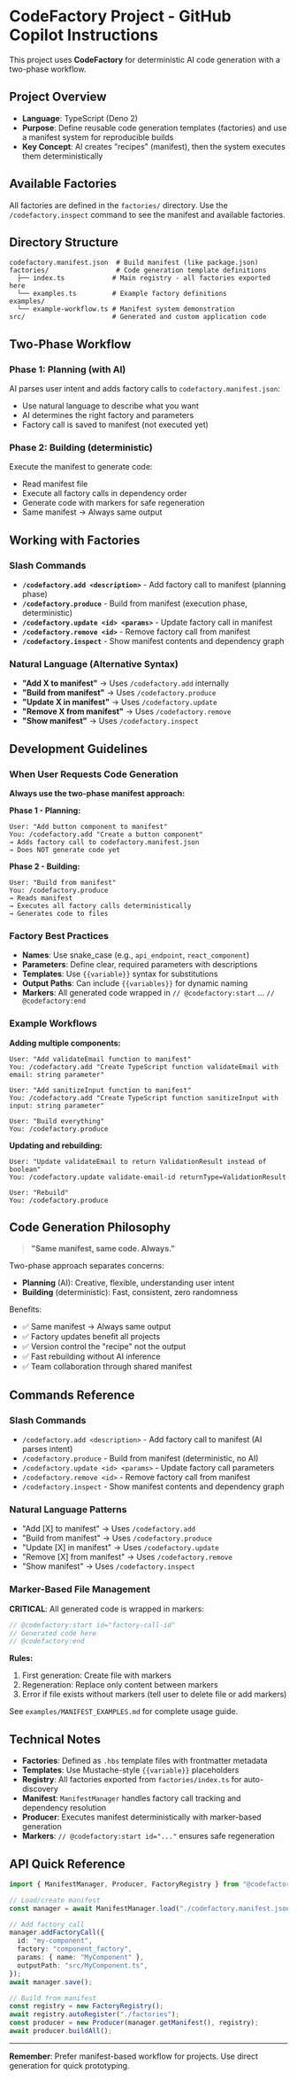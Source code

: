 # CodeFactory Project - GitHub Copilot Instructions

This project uses **CodeFactory** for deterministic AI code generation with a two-phase workflow.

## Project Overview

- **Language**: TypeScript (Deno 2)
- **Purpose**: Define reusable code generation templates (factories) and use a manifest system for reproducible builds
- **Key Concept**: AI creates "recipes" (manifest), then the system executes them deterministically

## Available Factories

All factories are defined in the `factories/` directory. Use the `/codefactory.inspect` command to see the manifest and available factories.

## Directory Structure

```
codefactory.manifest.json  # Build manifest (like package.json)
factories/                 # Code generation template definitions
  ├── index.ts            # Main registry - all factories exported here
  └── examples.ts         # Example factory definitions
examples/
  └── example-workflow.ts # Manifest system demonstration
src/                      # Generated and custom application code
```

## Two-Phase Workflow

### Phase 1: Planning (with AI)
AI parses user intent and adds factory calls to `codefactory.manifest.json`:
- Use natural language to describe what you want
- AI determines the right factory and parameters
- Factory call is saved to manifest (not executed yet)

### Phase 2: Building (deterministic)
Execute the manifest to generate code:
- Read manifest file
- Execute all factory calls in dependency order
- Generate code with markers for safe regeneration
- Same manifest → Always same output

## Working with Factories

### Slash Commands

- **`/codefactory.add <description>`** - Add factory call to manifest (planning phase)
- **`/codefactory.produce`** - Build from manifest (execution phase, deterministic)
- **`/codefactory.update <id> <params>`** - Update factory call in manifest
- **`/codefactory.remove <id>`** - Remove factory call from manifest
- **`/codefactory.inspect`** - Show manifest contents and dependency graph

### Natural Language (Alternative Syntax)

- **"Add X to manifest"** → Uses `/codefactory.add` internally
- **"Build from manifest"** → Uses `/codefactory.produce`
- **"Update X in manifest"** → Uses `/codefactory.update`
- **"Remove X from manifest"** → Uses `/codefactory.remove`
- **"Show manifest"** → Uses `/codefactory.inspect`

## Development Guidelines

### When User Requests Code Generation

**Always use the two-phase manifest approach:**

**Phase 1 - Planning:**
```
User: "Add button component to manifest"
You: /codefactory.add "Create a button component"
→ Adds factory call to codefactory.manifest.json
→ Does NOT generate code yet
```

**Phase 2 - Building:**
```
User: "Build from manifest"
You: /codefactory.produce
→ Reads manifest
→ Executes all factory calls deterministically
→ Generates code to files
```

### Factory Best Practices

- **Names**: Use snake_case (e.g., `api_endpoint`, `react_component`)
- **Parameters**: Define clear, required parameters with descriptions
- **Templates**: Use `{{variable}}` syntax for substitutions
- **Output Paths**: Can include `{{variables}}` for dynamic naming
- **Markers**: All generated code wrapped in `// @codefactory:start` ... `// @codefactory:end`

### Example Workflows

**Adding multiple components:**
```
User: "Add validateEmail function to manifest"
You: /codefactory.add "Create TypeScript function validateEmail with email: string parameter"

User: "Add sanitizeInput function to manifest"
You: /codefactory.add "Create TypeScript function sanitizeInput with input: string parameter"

User: "Build everything"
You: /codefactory.produce
```

**Updating and rebuilding:**
```
User: "Update validateEmail to return ValidationResult instead of boolean"
You: /codefactory.update validate-email-id returnType=ValidationResult

User: "Rebuild"
You: /codefactory.produce
```

## Code Generation Philosophy

> **"Same manifest, same code. Always."**

Two-phase approach separates concerns:
- **Planning** (AI): Creative, flexible, understanding user intent
- **Building** (deterministic): Fast, consistent, zero randomness

Benefits:
- ✅ Same manifest → Always same output
- ✅ Factory updates benefit all projects
- ✅ Version control the "recipe" not the output
- ✅ Fast rebuilding without AI inference
- ✅ Team collaboration through shared manifest

## Commands Reference

### Slash Commands

- `/codefactory.add <description>` - Add factory call to manifest (AI parses intent)
- `/codefactory.produce` - Build from manifest (deterministic, no AI)
- `/codefactory.update <id> <params>` - Update factory call parameters
- `/codefactory.remove <id>` - Remove factory call from manifest
- `/codefactory.inspect` - Show manifest contents and dependency graph

### Natural Language Patterns

- "Add [X] to manifest" → Uses `/codefactory.add`
- "Build from manifest" → Uses `/codefactory.produce`
- "Update [X] in manifest" → Uses `/codefactory.update`
- "Remove [X] from manifest" → Uses `/codefactory.remove`
- "Show manifest" → Uses `/codefactory.inspect`

### Marker-Based File Management

**CRITICAL**: All generated code is wrapped in markers:
```typescript
// @codefactory:start id="factory-call-id"
// Generated code here
// @codefactory:end
```

**Rules:**
1. First generation: Create file with markers
2. Regeneration: Replace only content between markers
3. Error if file exists without markers (tell user to delete file or add markers)

See `examples/MANIFEST_EXAMPLES.md` for complete usage guide.

## Technical Notes

- **Factories**: Defined as `.hbs` template files with frontmatter metadata
- **Templates**: Use Mustache-style `{{variable}}` placeholders
- **Registry**: All factories exported from `factories/index.ts` for auto-discovery
- **Manifest**: `ManifestManager` handles factory call tracking and dependency resolution
- **Producer**: Executes manifest deterministically with marker-based generation
- **Markers**: `// @codefactory:start id="..."` ensures safe regeneration

## API Quick Reference

```typescript
import { ManifestManager, Producer, FactoryRegistry } from "@codefactory/core";

// Load/create manifest
const manager = await ManifestManager.load("./codefactory.manifest.json");

// Add factory call
manager.addFactoryCall({
  id: "my-component",
  factory: "component_factory",
  params: { name: "MyComponent" },
  outputPath: "src/MyComponent.ts",
});
await manager.save();

// Build from manifest
const registry = new FactoryRegistry();
await registry.autoRegister("./factories");
const producer = new Producer(manager.getManifest(), registry);
await producer.buildAll();
```

---

**Remember**: Prefer manifest-based workflow for projects. Use direct generation for quick prototyping.
